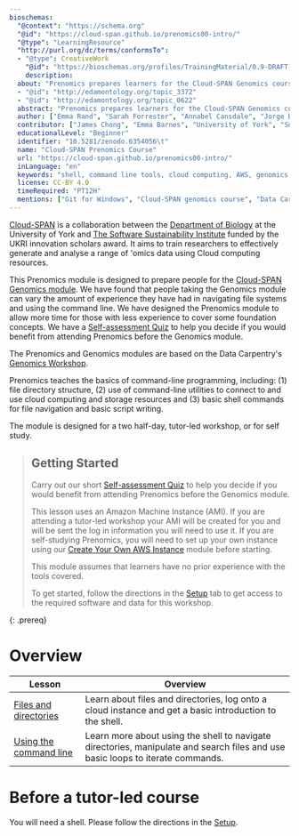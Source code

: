 ```yaml
---
bioschemas:
  "@context": "https://schema.org"
  "@id": "https://cloud-span.github.io/prenomics00-intro/"
  "@type": "LearningResource"
  "http://purl.org/dc/terms/conformsTo":
  - "@type": CreativeWork
    "@id": "https://bioschemas.org/profiles/TrainingMaterial/0.9-DRAFT-2020_12_08/"
    description:  
  about: "Prenomics prepares learners for the Cloud-SPAN Genomics course. It teaches the basics of command-line programming, including: (1) file directory structure, (2) use of command-line utilities to connect to and use cloud computing and storage resources and (3) basic shell commands for file navigation and basic script writing."
  - "@id": "http://edamontology.org/topic_3372"
  - "@id": "http://edamontology.org/topic_0622"
  abstract: "Prenomics prepares learners for the Cloud-SPAN Genomics course. It teaches the basics of command-line programming, including: (1) file directory structure, (2) use of command-line utilities to connect to and use cloud computing and storage resources and (3) basic shell commands for file navigation and basic script writing."
  author: ["Emma Rand", "Sarah Forrester", "Annabel Cansdale", "Jorge Buenabad-Chavez", "Evelyn Greeves"]
  contributor: ["James Chong", "Emma Barnes", "University of York", "Software Sustainability Institute"]
  educationalLevel: "Beginner"
  identifier: "10.5281/zenodo.6354056\t"
  name: "Cloud-SPAN Prenomics Course"
  url: "https://cloud-span.github.io/prenomics00-intro/"
  inLanguage: "en"
  keywords: "shell, command line tools, cloud computing, AWS, genomics, HPC"
  license: CC-BY 4.0
  timeRequired: "PT12H"
  mentions: ["Git for Windows", "Cloud-SPAN genomics course", "Data Carpentries genomics workshop"]
---
```


[Cloud-SPAN](https://cloud-span.york.ac.uk) is a collaboration between the [Department of Biology](https://www.york.ac.uk/biology/) at the University of York and [The Software Sustainability Institute](https://www.software.ac.uk/) funded by the UKRI innovation scholars award. It aims to train researchers to effectively generate and analyse a range of 'omics data using Cloud computing resources.

This Prenomics module is designed to prepare people for the [Cloud-SPAN Genomics module](https://cloud-span.github.io/00genomics/). We have found that people taking the Genomics module can vary the amount of experience they have had in navigating file systems and using the command line. We have designed the Prenomics module to allow more time for those with less experience to cover some foundation concepts. We have a [Self-assessment Quiz](https://shiny.york.ac.uk/er13/prenomics-quiz/#section-why) to help you decide if you would benefit from attending Prenomics before the Genomics module.

The Prenomics and Genomics modules are based on the Data Carpentry's [Genomics Workshop](https://datacarpentry.org/genomics-workshop/).

Prenomics teaches the basics of command-line programming, including: (1) file directory structure, (2) use of command-line utilities to connect to and use cloud computing and storage resources and (3) basic shell commands for file navigation and basic script writing.

The module is designed for a two half-day, tutor-led workshop, or for self study.

> ## Getting Started
>
> Carry out our short [Self-assessment Quiz](https://shiny.york.ac.uk/er13/prenomics-quiz/#section-why) to help you decide if you would benefit from attending Prenomics before the Genomics module.
> 
> This lesson uses an Amazon Machine Instance (AMI). If you are attending a tutor-led workshop your AMI will be created for you and will be sent the log in information you will need to use it. If you are self-studying Prenomics, you will need to set up your own instance using our [Create Your Own AWS Instance](https://cloud-span.github.io/create-aws-instance-0-overview/) module before starting.
> 
> This module assumes that learners have no prior experience with the tools covered.
>
> To get started, follow the directions in the [Setup](setup) tab to get access to the required software and data for this workshop.
> 
{: .prereq}

# Overview

| Lesson                     | Overview |
| -------------------------- | ---------|
| [Files and directories](https://cloud-span.github.io/prenomics01-file-directories/) |Learn about files and directories, log onto a cloud instance and get a basic introduction to the shell.|
| [Using the command line](https://cloud-span.github.io/prenomics02-command-line/)  |Learn more about using the shell to navigate directories, manipulate and search files and use basic loops to iterate commands.|

# Before a tutor-led course

You will need a shell. Please follow the directions in the [Setup](setup).
